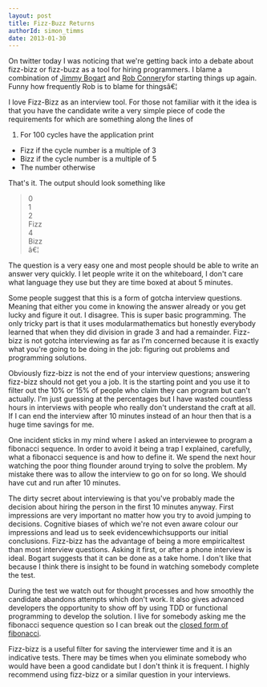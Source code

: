 ```yaml
---
layout: post
title: Fizz-Buzz Returns
authorId: simon_timms
date: 2013-01-30
---
```


On twitter today I was noticing that we're getting back into a debate about fizz-bizz or fizz-buzz as a tool for hiring programmers. I blame a combination of [Jimmy Bogart](http://lostechies.com/jimmybogard/2013/01/29/fizzbuzz-is-dead-long-live-fizzbuzz/) and [Rob Connery](http://wekeroad.com/2013/01/28/a-better-interview-question-star-alignment)for starting things up again. Funny how frequently Rob is to blame for thingsâ€¦

I love Fizz-Bizz as an interview tool. For those not familiar with it the idea is that you have the candidate write a very simple piece of code the requirements for which are something along the lines of

1. <span style="line-height:14px;">For 100 cycles have the application print</span>

- Fizz if the cycle number is a multiple of 3
- Bizz if the cycle number is a multiple of 5
- The number otherwise

That's it. The output should look something like

> 0  
>  1  
>  2  
>  Fizz  
>  4  
>  Bizz  
>  â€¦

The question is a very easy one and most people should be able to write an answer very quickly. I let people write it on the whiteboard, I don't care what language they use but they are time boxed at about 5 minutes.

Some people suggest that this is a form of gotcha interview questions. Meaning that either you come in knowing the answer already or you get lucky and figure it out. I disagree. This is super basic programming. The only tricky part is that it uses modularmathematics but honestly everybody learned that when they did division in grade 3 and had a remainder. Fizz-bizz is not gotcha interviewing as far as I'm concerned because it is exactly what you're going to be doing in the job: figuring out problems and programming solutions.

Obviously fizz-bizz is not the end of your interview questions; answering fizz-bizz should not get you a job. It is the starting point and you use it to filter out the 10% or 15% of people who claim they can program but can't actually. I'm just guessing at the percentages but I have wasted countless hours in interviews with people who really don't understand the craft at all. If I can end the interview after 10 minutes instead of an hour then that is a huge time savings for me.

One incident sticks in my mind where I asked an interviewee to program a fibonacci sequence. In order to avoid it being a trap I explained, carefully, what a fibonacci sequence is and how to define it. We spend the next hour watching the poor thing flounder around trying to solve the problem. My mistake there was to allow the interview to go on for so long. We should have cut and run after 10 minutes.

The dirty secret about interviewing is that you've probably made the decision about hiring the person in the first 10 minutes anyway. First impressions are very important no matter how you try to avoid jumping to decisions. Cognitive biases of which we're not even aware colour our impressions and lead us to seek evidencewhichsupports our initial conclusions. Fizz-bizz has the advantage of being a more empiricaltest than most interview questions. Asking it first, or after a phone interview is ideal. Bogart suggests that it can be done as a take home. I don't like that because I think there is insight to be found in watching somebody complete the test.

During the test we watch out for thought processes and how smoothly the candidate abandons attempts which don't work. It also gives advanced developers the opportunity to show off by using TDD or functional programming to develop the solution. I live for somebody asking me the fibonacci sequence question so I can break out the [closed form of fibonacci](http://en.wikipedia.org/wiki/Fibonacci_number#Closed-form_expression).

Fizz-bizz is a useful filter for saving the interviewer time and it is an indicative tests. There may be times when you eliminate somebody who would have been a good candidate but I don't think it is frequent. I highly recommend using fizz-bizz or a similar question in your interviews.



